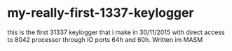 # my-really-first-1337-keylogger
this is the first 31337 keylogger that i make in 30/11/2015 with direct access to 8042 processor through IO ports 64h and 60h. Written im MASM
